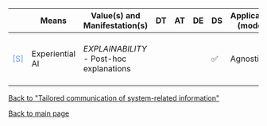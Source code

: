 |       | Means  | Value(s) and Manifestation(s)| DT|AT | DE | DS | Application (model) | Approach | Visual elements | Additional details
| ----------- |  --------------------------- | ---------------  |------------------------------|-------------| ----------------------|----------------------|----------------------------|--------------------|------------------------|--------------------------------- |
<span style="color:#6495ED">[S]</span> | Experiential AI |   *EXPLAINABILITY*<br> - Post-hoc explanations | | | | ✅ | Agnostic |Art mediated between computer code and human comprehension | |

[Back to "Tailored communication of system-related information"](../Table3A.md)

[Back to main page](../index.md)